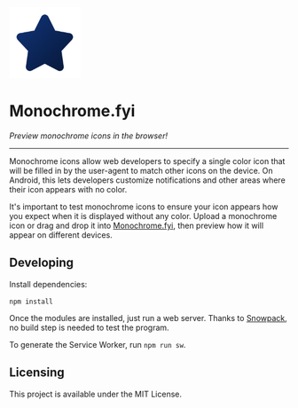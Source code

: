 <img src="favicon/favicon_196.png" width="128" height="128" alt="">

# Monochrome.fyi

_Preview monochrome icons in the browser!_

<!-- ![Demo usage](.github/monochrome-demo.gif) -->

---

Monochrome icons allow web developers to specify a single color icon that will
be filled in by the user-agent to match other icons on the device. On Android,
this lets developers customize notifications and other areas where their icon
appears with no color.

It's important to test monochrome icons to ensure your icon appears how you
expect when it is displayed without any color. Upload a monochrome icon or drag
and drop it into [Monochrome.fyi](https://monochrome.fyi), then preview how it
will appear on different devices.

## Developing

Install dependencies:

```shell
npm install
```

Once the modules are installed, just run a web server. Thanks to
[Snowpack](https://www.snowpack.dev/), no build step is needed to test the
program.

To generate the Service Worker, run `npm run sw`.

## Licensing

This project is available under the MIT License.
